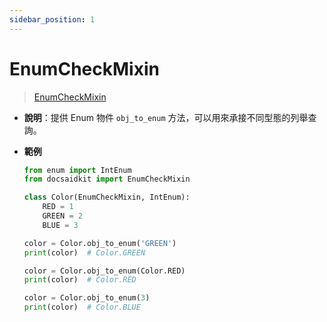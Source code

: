 ```yaml
---
sidebar_position: 1
---
```


# EnumCheckMixin

> [EnumCheckMixin](https://github.com/DocsaidLab/DocsaidKit/blob/012540eebaebb2718987dd3ec0f7dcf40f403caa/docsaidkit/mixins.py#L57)

- **說明**：提供 Enum 物件 `obj_to_enum` 方法，可以用來承接不同型態的列舉查詢。

- **範例**

    ```python
    from enum import IntEnum
    from docsaidkit import EnumCheckMixin

    class Color(EnumCheckMixin, IntEnum):
        RED = 1
        GREEN = 2
        BLUE = 3

    color = Color.obj_to_enum('GREEN')
    print(color)  # Color.GREEN

    color = Color.obj_to_enum(Color.RED)
    print(color)  # Color.RED

    color = Color.obj_to_enum(3)
    print(color)  # Color.BLUE
    ```

